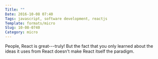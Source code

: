 ```yaml
---
Title: ""
Date: 2016-10-08 07:40
Tags: javascript, software development, reactjs
Template: formats/micro
Slug: 10-08-0740
Category: micro
---
```


People, React is great---truly! But the fact that you only learned about the ideas it uses from React doesn't make React itself the paradigm.
